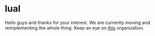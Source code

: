 # lual
Hello guys and thanks for your interest. We are currently moving and reimplementing the whole thing. Keep an eye on [this](https://github.com/signallyalarm) organization.
